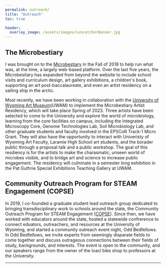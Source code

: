 ```yaml
---
permalink: outreach/
title: "Outreach"
toc: true

header:
  overlay_image: /assets/images/suncatcherBanner.jpg
---
```


## The Microbestiary
I was brought on to the [Microbestiary](microbestiary.org) in the Fall of 2018 to help run what was, at the time, a largely web-based platform. Over the last five years, the Microbesitary has expanded from beyond the website to include school visits and curriculum design, art gallery exhibitions, a children's book, supporting an art post-baccalaureate, and even an artist residency on a sailing ship in the arctic. 

Most recently, we have been working in collaboration with the [University of Wyoming Art Museum](http://www.uwyo.edu/artmuseum/)(UWAM) to implement the Microbestiary Artist Residency, which will take place Spring of 2023. Three artists have been selected to come to the University and explore the world of microbiology, learning from the core facilities on campus, including the Integrated Microscopy Core, Genome Technologies Lab, Soil Microbiology Lab, and other graduate students and faculty involved in the EPSCoR Track-1 Micro Grant. They will also have the opportunity to interact with Univeristy of Wyoming Art Faculty, Laramie High School art students, and the borader public through a proposal talk and a public workshop. The goal of this resdiency is for the artists to make the charasmatic, unseen world of microbes visible, and to bridge art and science to increase public engagement. The residency will culminate in a semester long exhibition in the Pat Guthrie Special Exhibitions Teaching Gallery at UWAM.

## Community Outreach Program for STEAM Engagement (COPSE)
In 2019, I co-founded a graduate student lead outreach group dedicated to bringing transdisciplinary work to schools around the state, the Community Outreach Program for STEAM Engagement ([COPSE](https://uwyocopse.wixsite.com/home)). Since then, we have worked with educators around the state, hosted a statewide confrerence to connect eduators, outreachers, and resources at the University of Wyoming, and started a community outreach event night, Odd Bedfellows. In Odd Bedfellows, we invite experts from seemingly disparate fields to come together and discuss outrageous connections between their fields of study, backgrounds, and interests. The event is open to the community, and our speakers range from the owner of the loacl bike shop to professors at the University. 


---
